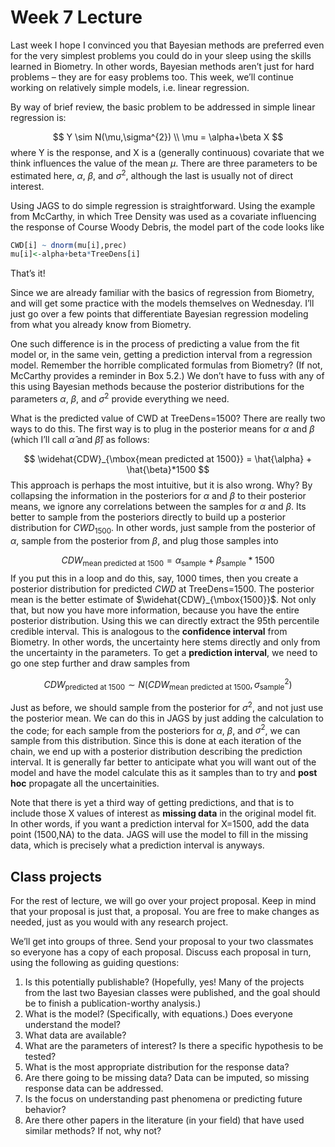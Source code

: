 Week 7 Lecture
========================================================

Last week I hope I convinced you that Bayesian methods are preferred even for the very simplest problems you could do in your sleep using the skills learned in Biometry. In other words, Bayesian methods aren’t just for hard problems – they are for easy problems too. This week, we’ll continue working on relatively simple models, i.e. linear regression.

By way of brief review, the basic problem to be addressed in simple linear regression is:

$$
Y \sim N(\mu,\sigma^{2}) \\
\mu = \alpha+\beta X
$$
where Y is the response, and X is a (generally continuous) covariate that we think influences the value of the mean $\mu$. There are three parameters to be estimated here, $\alpha$, $\beta$, and $\sigma^{2}$, although the last is usually not of direct interest.

Using JAGS to do simple regression is straightforward. Using the example from McCarthy, in which Tree Density was used as a covariate influencing the response of Course Woody Debris, the model part of the code looks like


```r
CWD[i] ~ dnorm(mu[i],prec)
mu[i]<-alpha+beta*TreeDens[i]
```

That’s it! 

Since we are already familiar with the basics of regression from Biometry, and will get some practice with the models themselves on Wednesday. I’ll just go over a few points that differentiate Bayesian regression modeling from what you already know from Biometry.

One such difference is in the process of predicting a value from the fit model or, in the same vein, getting a prediction interval from a regression model. Remember the horrible complicated formulas from Biometry? (If not, McCarthy provides a reminder in Box 5.2.) We don’t have to fuss with any of this using Bayesian methods because the posterior distributions for the parameters $\alpha$, $\beta$, and $\sigma^{2}$ provide everything we need.

What is the predicted value of CWD at TreeDens=1500? There are really two ways to do this. The first way is to plug in the posterior means for $\alpha$ and $\beta$ (which I’ll call $\hat{\alpha}$ and $\hat{\beta}$) as follows:

$$
\widehat{CDW}_{\mbox{mean predicted at 1500}} = \hat{\alpha} + \hat{\beta}*1500
$$
This approach is perhaps the most intuitive, but it is also wrong. Why? By collapsing the information in the posteriors for $\alpha$ and $\beta$ to their posterior means, we ignore any correlations between the samples for $\alpha$ and $\beta$. Its better to sample from the posteriors directly to build up a posterior distribution for $CWD_{1500}$. In other words, just sample from the posterior of $\alpha$, sample from the posterior from $\beta$, and plug those samples into

$$
CDW_{\mbox{mean predicted at 1500}} = \alpha_{\mbox{sample}} + \beta_{\mbox{sample}}*1500
$$
If you put this in a loop and do this, say, 1000 times, then you create a posterior distribution for predicted $CWD$ at TreeDens=1500. The posterior mean is the better estimate of $\widehat{CDW}_{\mbox{1500}}$. Not only that, but now you have more information, because you have the entire posterior distribution. Using this we can directly extract the 95th percentile credible interval. This is analogous to the **confidence interval** from Biometry. In other words, the uncertainty here stems directly and only from the uncertainty in the parameters. To get a **prediction interval**, we need to go one step further and draw samples from

$$
CDW_{\mbox{predicted at 1500}} \sim N(CDW_{\mbox{mean predicted at 1500}},\sigma^{2}_{\mbox{sample}})
$$

Just as before, we should sample from the posterior for $\sigma^{2}$, and not just use the posterior mean. We can do this in JAGS by just adding the calculation to the code; for each sample from the posteriors for $\alpha$, $\beta$, and $\sigma^{2}$, we can sample from this distribution. Since this is done at each iteration of the chain, we end up with a posterior distribution describing the prediction interval. It is generally far better to anticipate what you will want out of the model and have the model calculate this as it samples than to try and **post hoc** propagate all the uncertainities.

Note that there is yet a third way of getting predictions, and that is to include those X values of interest as **missing data** in the original model fit. In other words, if you want a prediction interval for X=1500, add the data point (1500,NA) to the data. JAGS will use the model to fill in the missing data, which is precisely what a prediction interval is anyways.

Class projects
-----------------
For the rest of lecture, we will go over your project proposal. Keep in mind that your proposal is just that, a proposal. You are free to make changes as needed, just as you would with any research project. 

We’ll get into groups of three. Send your proposal to your two classmates so everyone has a copy of each proposal. Discuss each proposal in turn, using the following as guiding questions:

1.	Is this potentially publishable? (Hopefully, yes! Many of the projects from the last two Bayesian classes were published, and the goal should be to finish a publication-worthy analysis.)
2.	What is the model? (Specifically, with equations.) Does everyone understand the model?
3.	What data are available? 
4.	What are the parameters of interest? Is there a specific hypothesis to be tested?
5.	What is the most appropriate distribution for the response data?
6.	Are there going to be missing data? Data can be imputed, so missing response data can be addressed.
7.	Is the focus on understanding past phenomena or predicting future behavior?
8.	Are there other papers in the literature (in your field) that have used similar methods? If not, why not? 

